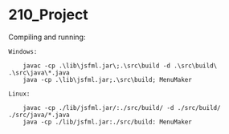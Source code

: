 # 210_Project

Compiling and running:

    Windows:

        javac -cp .\lib\jsfml.jar\;.\src\build -d .\src\build\ .\src\java\*.java
        java -cp .\lib\jsfml.jar;.\src\build; MenuMaker

    Linux:

        javac -cp ./lib/jsfml.jar/:./src/build/ -d ./src/build/ ./src/java/*.java
        java -cp ./lib/jsfml.jar:./src/build: MenuMaker

